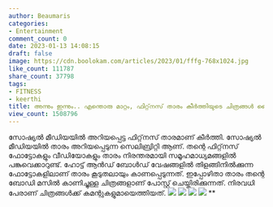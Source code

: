 ```yaml
---
author: Beaumaris
categories:
- Entertainment
comment_count: 0
date: 2023-01-13 14:08:15
draft: false
image: https://cdn.boolokam.com/articles/2023/01/fffg-768x1024.jpg
like_count: 111787
share_count: 37798
tags:
- FITNESS
- keerthi
title: അന്നും ഇന്നും.. എന്തൊരു മാറ്റം, ഫിറ്റ്‌നസ് താരം കീർത്തിയുടെ ചിത്രങ്ങൾ വൈറൽ
view_count: 1508796
---
```


സോഷ്യല്‍ മീഡിയയില്‍ അറിയപ്പെട്ട ഫിറ്റ്‌നസ് താരമാണ് കീര്‍ത്തി. സോഷ്യല്‍ മീഡിയയില്‍ താരം അറിയപ്പെടുന്ന സെലിബ്രിറ്റി ആണ്. തന്റെ ഫിറ്റ്‌നസ് ഫോട്ടോകളും വീഡിയോകളും താരം നിരന്തരമായി സമൂഹമാധ്യമങ്ങളില്‍ പങ്കുവെക്കാറുണ്ട്. ഹോട്ട് ആന്‍ഡ് ബോള്‍ഡ് വേഷങ്ങളില്‍ തിളങ്ങിനില്‍ക്കുന്ന ഫോട്ടോകളിലാണ് താരം കൂടുതലായും കാണപ്പെടുന്നത്. ഇപ്പോഴിതാ താരം തന്റെ ബോഡി മസില്‍ കാണിച്ചുള്ള ചിത്രങ്ങളാണ് പോസ്റ്റ് ചെയ്തിരിക്കുന്നത്. നിരവധി പേരാണ് ചിത്രങ്ങള്‍ക്ക് കമന്റുകളുമായെത്തിയത്. ![](https://cdn.boolokam.com/articles/2023/01/fffg-768x1024.jpg) ![](https://cdn.boolokam.com/articles/2023/01/keerthi-5-768x1024.jpg) ![](https://cdn.boolokam.com/articles/2023/01/keerthi-7-1024x769.jpg) ![](https://cdn.boolokam.com/articles/2023/01/w-2-450x1024.jpg) ** &nbsp;
